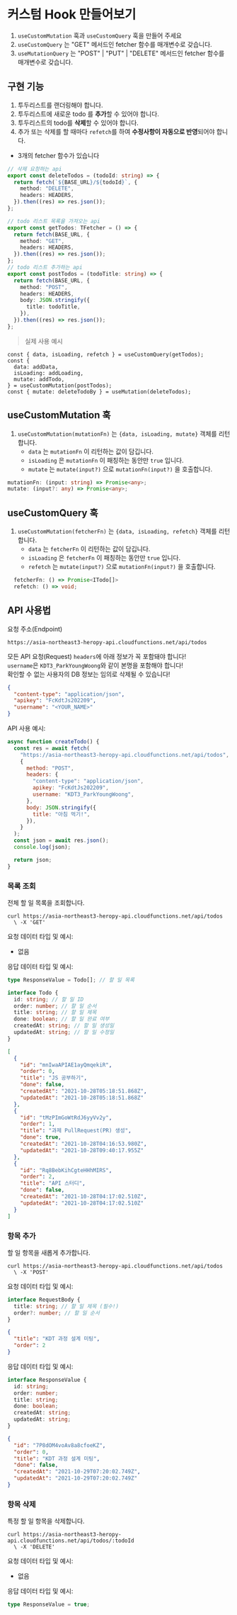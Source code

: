 # 커스텀 Hook 만들어보기

1. `useCustomMutation` 훅과 `useCustomQuery` 훅을 만들어 주세요
2. `useCustomQuery` 는 "GET" 메서드인 fetcher 함수를 매개변수로 갖습니다.
3. `useMutationQuery` 는 "POST" | "PUT" | "DELETE" 메서드인 fetcher 함수를 매개변수로 갖습니다.

## 구현 기능

1. 투두리스트를 랜더링해야 합니다.
2. 투두리스트에 새로운 todo 를 **추가**할 수 있어야 합니다.
3. 투두리스트의 todo를 **삭제**할 수 있어야 합니다.
4. 추가 또는 삭제를 할 때마다 `refetch`를 하여 **수정사항이 자동으로 반영**되어야 합니다.

- 3개의 fetcher 함수가 있습니다

```ts
// 삭제 요청하는 api
export const deleteTodos = (todoId: string) => {
  return fetch(`${BASE_URL}/${todoId}`, {
    method: "DELETE",
    headers: HEADERS,
  }).then((res) => res.json());
};

// todo 리스트 목록을 가져오는 api
export const getTodos: TFetcher = () => {
  return fetch(BASE_URL, {
    method: "GET",
    headers: HEADERS,
  }).then((res) => res.json());
};
// todo 리스트 추가하는 api
export const postTodos = (todoTitle: string) => {
  return fetch(BASE_URL, {
    method: "POST",
    headers: HEADERS,
    body: JSON.stringify({
      title: todoTitle,
    }),
  }).then((res) => res.json());
};
```

> 실제 사용 예시

```tsx
const { data, isLoading, refetch } = useCustomQuery(getTodos);
const {
  data: addData,
  isLoading: addLoading,
  mutate: addTodo,
} = useCustomMutation(postTodos);
const { mutate: deleteTodoBy } = useMutation(deleteTodos);
```

## useCustomMutation 훅

1. `useCustomMutation(mutationFn)` 는 `{data, isLoading, mutate}` 객체를 리턴합니다.
   - `data` 는 `mutationFn` 이 리턴하는 값이 담깁니다.
   - `isLoading` 은 `mutationFn` 이 패칭하는 동안만 `true` 입니다.
   - `mutate` 는 `mutate(input?)` 으로 `mutationFn(input?)` 을 호출합니다.

```ts
mutationFn: (input: string) => Promise<any>;
mutate: (input?: any) => Promise<any>;
```

## useCustomQuery 훅

1. `useCustomMutation(fetcherFn)` 는 `{data, isLoading, refetch}` 객체를 리턴합니다.
   - `data` 는 `fetcherFn` 이 리턴하는 값이 담깁니다.
   - `isLoading` 은 `fetcherFn` 이 패칭하는 동안만 `true` 입니다.
   - `refetch` 는 `mutate(input?)` 으로 `mutationFn(input?)` 을 호출합니다.

```ts
  fetcherFn: () => Promise<ITodo[]>
  refetch: () => void;
```

## API 사용법

요청 주소(Endpoint)

```curl
https://asia-northeast3-heropy-api.cloudfunctions.net/api/todos
```

모든 API 요청(Request) `headers`에 아래 정보가 꼭 포함돼야 합니다!  
`username`은 `KDT3_ParkYoungWoong`와 같이 본명을 포함해야 합니다!  
확인할 수 없는 사용자의 DB 정보는 임의로 삭제될 수 있습니다!

```json
{
  "content-type": "application/json",
  "apikey": "FcKdtJs202209",
  "username": "<YOUR_NAME>"
}
```

API 사용 예시:

```js
async function createTodo() {
  const res = await fetch(
    "https://asia-northeast3-heropy-api.cloudfunctions.net/api/todos",
    {
      method: "POST",
      headers: {
        "content-type": "application/json",
        apikey: "FcKdtJs202209",
        username: "KDT3_ParkYoungWoong",
      },
      body: JSON.stringify({
        title: "아침 먹기!",
      }),
    }
  );
  const json = await res.json();
  console.log(json);

  return json;
}
```

### 목록 조회

전체 할 일 목록을 조회합니다.

```curl
curl https://asia-northeast3-heropy-api.cloudfunctions.net/api/todos
  \ -X 'GET'
```

요청 데이터 타입 및 예시:

- 없음

응답 데이터 타입 및 예시:

```ts
type ResponseValue = Todo[]; // 할 일 목록

interface Todo {
  id: string; // 할 일 ID
  order: number; // 할 일 순서
  title: string; // 할 일 제목
  done: boolean; // 할 일 완료 여부
  createdAt: string; // 할 일 생성일
  updatedAt: string; // 할 일 수정일
}
```

```json
[
  {
    "id": "mnIwaAPIAE1ayQmqekiR",
    "order": 0,
    "title": "JS 공부하기",
    "done": false,
    "createdAt": "2021-10-28T05:18:51.868Z",
    "updatedAt": "2021-10-28T05:18:51.868Z"
  },
  {
    "id": "tMzPImGoWtRdJ6yyVv2y",
    "order": 1,
    "title": "과제 PullRequest(PR) 생성",
    "done": true,
    "createdAt": "2021-10-28T04:16:53.980Z",
    "updatedAt": "2021-10-28T09:40:17.955Z"
  },
  {
    "id": "Rq8BebKihCgteHHhMIRS",
    "order": 2,
    "title": "API 스터디",
    "done": false,
    "createdAt": "2021-10-28T04:17:02.510Z",
    "updatedAt": "2021-10-28T04:17:02.510Z"
  }
]
```

### 항목 추가

할 일 항목을 새롭게 추가합니다.

```curl
curl https://asia-northeast3-heropy-api.cloudfunctions.net/api/todos
  \ -X 'POST'
```

요청 데이터 타입 및 예시:

```ts
interface RequestBody {
  title: string; // 할 일 제목 (필수!)
  order?: number; // 할 일 순서
}
```

```json
{
  "title": "KDT 과정 설계 미팅",
  "order": 2
}
```

응답 데이터 타입 및 예시:

```ts
interface ResponseValue {
  id: string;
  order: number;
  title: string;
  done: boolean;
  createdAt: string;
  updatedAt: string;
}
```

```json
{
  "id": "7P8dOM4voAv8a8cfoeKZ",
  "order": 0,
  "title": "KDT 과정 설계 미팅",
  "done": false,
  "createdAt": "2021-10-29T07:20:02.749Z",
  "updatedAt": "2021-10-29T07:20:02.749Z"
}
```

### 항목 삭제

특정 할 일 항목을 삭제합니다.

```curl
curl https://asia-northeast3-heropy-api.cloudfunctions.net/api/todos/:todoId
  \ -X 'DELETE'
```

요청 데이터 타입 및 예시:

- 없음

응답 데이터 타입 및 예시:

```ts
type ResponseValue = true;
```
